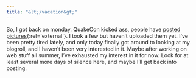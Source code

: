 ```yaml
---
title: "&lt;/vacation&gt;"
---
```

So, I got back on monday. QuakeCon kicked ass, people have [posted pictures](http://r1ch.net/images/qcon/2004 "QuakeCon 2004 gallery"){:rel='external'}. I took a few but haven’t uploaded them yet. I’ve been pretty tired lately, and only today finally got around to looking at my blogroll, and I haven’t been very interested in it. Maybe after working on web stuff all summer, I’ve exhausted my interest in it for now. Look for at least several more days of silence here, and maybe I’ll get back into posting.